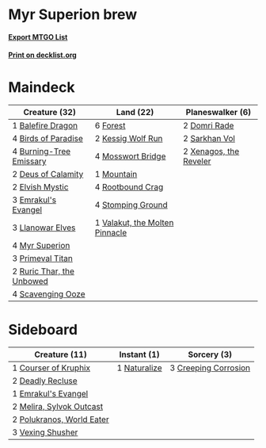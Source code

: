 # Myr Superion brew

#### [Export MTGO List](../collection/Myr%20Superion%20brew/Myr%20Superion%20brew.txt)
#### [Print on decklist.org](http://decklist.org/?deckmain=1%09Balefire%20Dragon%0A4%09Birds%20of%20Paradise%0A4%09Burning-Tree%20Emissary%0A2%09Deus%20of%20Calamity%0A2%09Domri%20Rade%0A2%09Elvish%20Mystic%0A3%09Emrakul's%20Evangel%0A6%09Forest%0A2%09Kessig%20Wolf%20Run%0A3%09Llanowar%20Elves%0A4%09Mosswort%20Bridge%0A1%09Mountain%0A4%09Myr%20Superion%0A3%09Primeval%20Titan%0A4%09Rootbound%20Crag%0A2%09Ruric%20Thar,%20the%20Unbowed%0A2%09Sarkhan%20Vol%0A4%09Scavenging%20Ooze%0A4%09Stomping%20Ground%0A1%09Valakut,%20the%20Molten%20Pinnacle%0A2%09Xenagos,%20the%20Reveler&deckside=1%09Courser%20of%20Kruphix%0A3%09Creeping%20Corrosion%0A2%09Deadly%20Recluse%0A1%09Emrakul's%20Evangel%0A2%09Melira,%20Sylvok%20Outcast%0A1%09Naturalize%0A2%09Polukranos,%20World%20Eater%0A3%09Vexing%20Shusher)
# Maindeck

|                                           Creature (32)                                            |                                                Land (22)                                                |                                        Planeswalker (6)                                         |
|----------------------------------------------------------------------------------------------------|---------------------------------------------------------------------------------------------------------|-------------------------------------------------------------------------------------------------|
|1 [Balefire Dragon](http://gatherer.wizards.com/Pages/Card/Details.aspx?multiverseid=230774)        |6 [Forest](http://gatherer.wizards.com/Pages/Card/Details.aspx?multiverseid=439860)                      |2 [Domri Rade](http://gatherer.wizards.com/Pages/Card/Details.aspx?multiverseid=366367)          |
|4 [Birds of Paradise](http://gatherer.wizards.com/Pages/Card/Details.aspx?multiverseid=129906)      |2 [Kessig Wolf Run](http://gatherer.wizards.com/Pages/Card/Details.aspx?multiverseid=233256)             |2 [Sarkhan Vol](http://gatherer.wizards.com/Pages/Card/Details.aspx?multiverseid=174983)         |
|4 [Burning-Tree Emissary](http://gatherer.wizards.com/Pages/Card/Details.aspx?multiverseid=426627)  |4 [Mosswort Bridge](http://gatherer.wizards.com/Pages/Card/Details.aspx?multiverseid=220570)             |2 [Xenagos, the Reveler](http://gatherer.wizards.com/Pages/Card/Details.aspx?multiverseid=373502)|
|2 [Deus of Calamity](http://gatherer.wizards.com/Pages/Card/Details.aspx?multiverseid=373363)       |1 [Mountain](http://gatherer.wizards.com/Pages/Card/Details.aspx?multiverseid=439859)                    |                                                                                                 |
|2 [Elvish Mystic](http://gatherer.wizards.com/Pages/Card/Details.aspx?multiverseid=389499)          |4 [Rootbound Crag](http://gatherer.wizards.com/Pages/Card/Details.aspx?multiverseid=420934)              |                                                                                                 |
|3 [Emrakul's Evangel](http://gatherer.wizards.com/Pages/Card/Details.aspx?multiverseid=414457)      |4 [Stomping Ground](http://gatherer.wizards.com/Pages/Card/Details.aspx?multiverseid=405110)             |                                                                                                 |
|3 [Llanowar Elves](http://gatherer.wizards.com/Pages/Card/Details.aspx?multiverseid=129626)         |1 [Valakut, the Molten Pinnacle](http://gatherer.wizards.com/Pages/Card/Details.aspx?multiverseid=190400)|                                                                                                 |
|4 [Myr Superion](http://gatherer.wizards.com/Pages/Card/Details.aspx?multiverseid=194275)           |                                                                                                         |                                                                                                 |
|3 [Primeval Titan](http://gatherer.wizards.com/Pages/Card/Details.aspx?multiverseid=438749)         |                                                                                                         |                                                                                                 |
|2 [Ruric Thar, the Unbowed](http://gatherer.wizards.com/Pages/Card/Details.aspx?multiverseid=442205)|                                                                                                         |                                                                                                 |
|4 [Scavenging Ooze](http://gatherer.wizards.com/Pages/Card/Details.aspx?multiverseid=420783)        |                                                                                                         |                                                                                                 |


# Sideboard

|                                           Creature (11)                                            |                                      Instant (1)                                      |                                          Sorcery (3)                                          |
|----------------------------------------------------------------------------------------------------|---------------------------------------------------------------------------------------|-----------------------------------------------------------------------------------------------|
|1 [Courser of Kruphix](http://gatherer.wizards.com/Pages/Card/Details.aspx?multiverseid=442153)     |1 [Naturalize](http://gatherer.wizards.com/Pages/Card/Details.aspx?multiverseid=129656)|3 [Creeping Corrosion](http://gatherer.wizards.com/Pages/Card/Details.aspx?multiverseid=214029)|
|2 [Deadly Recluse](http://gatherer.wizards.com/Pages/Card/Details.aspx?multiverseid=247313)         |                                                                                       |                                                                                               |
|1 [Emrakul's Evangel](http://gatherer.wizards.com/Pages/Card/Details.aspx?multiverseid=414457)      |                                                                                       |                                                                                               |
|2 [Melira, Sylvok Outcast](http://gatherer.wizards.com/Pages/Card/Details.aspx?multiverseid=194274) |                                                                                       |                                                                                               |
|2 [Polukranos, World Eater](http://gatherer.wizards.com/Pages/Card/Details.aspx?multiverseid=373384)|                                                                                       |                                                                                               |
|3 [Vexing Shusher](http://gatherer.wizards.com/Pages/Card/Details.aspx?multiverseid=146016)         |                                                                                       |                                                                                               |

